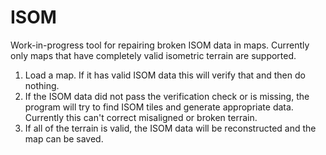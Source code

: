 # ISOM

Work-in-progress tool for repairing broken ISOM data in maps. Currently only maps that have completely valid isometric terrain are supported.

1. Load a map. If it has valid ISOM data this will verify that and then do nothing.
2. If the ISOM data did not pass the verification check or is missing, the program will try to find ISOM tiles and generate appropriate data. Currently this can't correct misaligned or broken terrain.
3. If all of the terrain is valid, the ISOM data will be reconstructed and the map can be saved.

